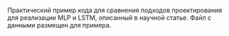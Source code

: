 Практический пример кода для сравнения подходов проектирования для реализации MLP и LSTM, описанный в научной статье.
Файл с данными размещен для примера.
